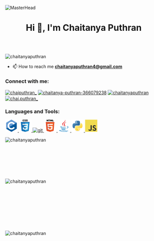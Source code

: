 ![MasterHead](https://indoanalytica.com/static/images/bannerr.gif)
<h1 align="center">Hi 👋, I'm Chaitanya Puthran</h1>

</br>
</br>


<p align="left"> <img src="https://komarev.com/ghpvc/?username=chaitanyaputhran&label=Profile%20views&color=0e75b6&style=flat" alt="chaitanyaputhran" /> </p>

- 📫 How to reach me **chaitanyaputhran4@gmail.com**

<h3 align="left">Connect with me:</h3>
<p align="left">
<a href="https://twitter.com/chaiputhran_" target="blank"><img align="center" src="https://raw.githubusercontent.com/rahuldkjain/github-profile-readme-generator/master/src/images/icons/Social/twitter.svg" alt="chaiputhran_" height="30" width="40" /></a>
<a href="https://linkedin.com/in/chaitanya-puthran-366079238" target="blank"><img align="center" src="https://raw.githubusercontent.com/rahuldkjain/github-profile-readme-generator/master/src/images/icons/Social/linked-in-alt.svg" alt="chaitanya-puthran-366079238" height="30" width="40" /></a>
<a href="https://kaggle.com/chaitanyaputhran" target="blank"><img align="center" src="https://raw.githubusercontent.com/rahuldkjain/github-profile-readme-generator/master/src/images/icons/Social/kaggle.svg" alt="chaitanyaputhran" height="30" width="40" /></a>
<a href="https://instagram.com/chai.puthran_" target="blank"><img align="center" src="https://raw.githubusercontent.com/rahuldkjain/github-profile-readme-generator/master/src/images/icons/Social/instagram.svg" alt="chai.puthran_" height="30" width="40" /></a>
</p>

<h3 align="left">Languages and Tools:</h3>
<p align="left">  <a href="https://www.cprogramming.com/" target="_blank" rel="noreferrer"> <img src="https://raw.githubusercontent.com/devicons/devicon/master/icons/c/c-original.svg" alt="c" width="40" height="40"/> </a> <a href="https://www.w3schools.com/css/" target="_blank" rel="noreferrer"> <img src="https://raw.githubusercontent.com/devicons/devicon/master/icons/css3/css3-original-wordmark.svg" alt="css3" width="40" height="40"/> </a> <a href="https://git-scm.com/" target="_blank" rel="noreferrer"> <img src="https://www.vectorlogo.zone/logos/git-scm/git-scm-icon.svg" alt="git" width="40" height="40"/> </a> <a href="https://www.w3.org/html/" target="_blank" rel="noreferrer"> <img src="https://raw.githubusercontent.com/devicons/devicon/master/icons/html5/html5-original-wordmark.svg" alt="html5" width="40" height="40"/> </a> <a href="https://www.java.com" target="_blank" rel="noreferrer"> <img src="https://raw.githubusercontent.com/devicons/devicon/master/icons/java/java-original.svg" alt="java" width="40" height="40"/> </a>  </a> <a href="https://www.python.org" target="_blank" rel="noreferrer"> <img src="https://raw.githubusercontent.com/devicons/devicon/master/icons/python/python-original.svg" alt="python" width="40" height="40"/> </a> 
<a href="https://developer.mozilla.org/en-US/docs/Web/JavaScript" target="_blank" rel="noreferrer">
    <img src="https://raw.githubusercontent.com/devicons/devicon/master/icons/javascript/javascript-original.svg" alt="javascript" width="40" height="40"/>
  </a></p>

<p><img align="left" src="https://github-readme-stats.vercel.app/api/top-langs?username=chaitanyaputhran&show_icons=true&locale=en&&theme=tokyonight&layout=compact" alt="chaitanyaputhran" /></p>
</br>
</br>
</br>
</br>
</br>
</br>
</br>

<p><img align="left" src="https://github-readme-stats.vercel.app/api?username=chaitanyaputhran&show_icons=true&locale=en&&theme=tokyonight" alt="chaitanyaputhran" /></p>
</br>
</br>
</br>
</br>
</br>
</br>
</br>
</br>
</br>


<p><img align="left" src="https://github-readme-streak-stats.herokuapp.com/?user=chaitanyaputhran&&theme=tokyonight" alt="chaitanyaputhran" /></p>
